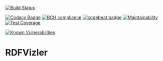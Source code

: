 [![Build Status](https://travis-ci.org/mgskjaeveland/rdfvizler.svg?branch=develop)](https://travis-ci.org/mgskjaeveland/rdfvizler)

[![Codacy Badge](https://api.codacy.com/project/badge/Grade/5e38c0b5c6884a67890dcafb112c1ba5)](https://www.codacy.com/app/m-g-skjaeveland/rdfvizler?utm_source=github.com&amp;utm_medium=referral&amp;utm_content=mgskjaeveland/rdfvizler&amp;utm_campaign=Badge_Grade)
[![BCH compliance](https://bettercodehub.com/edge/badge/mgskjaeveland/rdfvizler?branch=develop)](https://bettercodehub.com/edge/badge/mgskjaeveland/rdfvizler?branch=develop)
[![codebeat badge](https://codebeat.co/badges/5bd18d8a-6496-4142-bd6e-e7a65934de5d)](https://codebeat.co/projects/github-com-mgskjaeveland-rdfvizler-develop)
[![Maintainability](https://api.codeclimate.com/v1/badges/f8f7610ef8122ec94deb/maintainability)](https://codeclimate.com/github/mgskjaeveland/rdfvizler/maintainability)
[![Test Coverage](https://api.codeclimate.com/v1/badges/f8f7610ef8122ec94deb/test_coverage)](https://codeclimate.com/github/mgskjaeveland/rdfvizler/test_coverage)

[![Known Vulnerabilities](https://snyk.io/test/github/mgskjaeveland/rdfvizler/develop/badge.svg)](https://snyk.io/test/github/mgskjaeveland/rdfvizler/develop)

# RDFVizler
